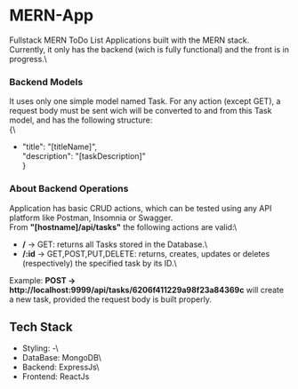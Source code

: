 # MERN-App
Fullstack MERN ToDo List Applications built with the MERN stack.\
Currently, it only has the backend (wich is fully functional) and the front is in progress.\

### Backend Models
It uses only one simple model named Task. For any action (except GET), a request body must be sent wich will be converted to and from this Task model, and has the following structure:\
{\
  - "title": "[titleName]",\
  "description": "[taskDescription]"\
}

### About Backend Operations
Application has basic CRUD actions, which can be tested using any API platform like Postman, Insomnia or Swagger.\
From  **"[hostname]/api/tasks"** the following actions are valid:\
* **/** -> GET: returns all Tasks stored in the Database.\
* **/:id** -> GET,POST,PUT,DELETE: returns, creates, updates or deletes (respectively) the specified task by its ID.\

Example: **POST -> http://localhost:9999/api/tasks/6206f411229a98f23a84369c** will create a new task, provided the request body is built properly.


## Tech Stack
- Styling: -\
- DataBase: MongoDB\
- Backend: ExpressJs\
- Frontend: ReactJs
